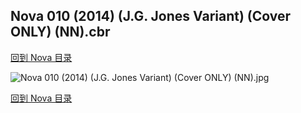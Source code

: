 ## Nova 010 (2014) (J.G. Jones Variant) (Cover ONLY) (NN).cbr


[回到 Nova 目录](https://github.com/alicewish/markdown/blob/master/series/Nova.md)


![Nova 010 (2014) (J.G. Jones Variant) (Cover ONLY) (NN).jpg](https://wx1.sinaimg.cn/large/6a9fdecaly1fr0wrnt3ggj20zk1iu1kx.jpg)

[回到 Nova 目录](https://github.com/alicewish/markdown/blob/master/series/Nova.md)

